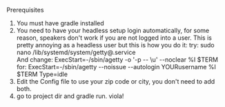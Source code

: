 Prerequisites
1. You must have gradle installed
2. You need to have your headless setup login automatically, for some reason, speakers don't work if you are not logged into a user.  This is pretty annoying as a headless user but this is how you do it:
   try:
  sudo nano /lib/systemd/system/getty@.service  
  And change:
  ExecStart=-/sbin/agetty -o '-p -- \u' --noclear %I $TERM
  for:
  ExecStart=-/sbin/agetty --noissue --autologin YOURusername %I $TERM Type=idle
3. Edit the Config file to use your zip code or city, you don't need to add both.
4. go to project dir and gradle run. viola!
